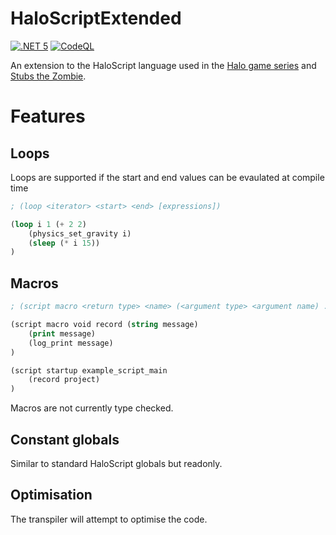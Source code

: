 # HaloScriptExtended

[![.NET 5](https://github.com/num0005/HaloScriptExtended/actions/workflows/dotnet.yml/badge.svg)](https://github.com/num0005/HaloScriptExtended/actions/workflows/dotnet.yml)
[![CodeQL](https://github.com/num0005/HaloScriptExtended/actions/workflows/codeql-analysis.yml/badge.svg)](https://github.com/num0005/HaloScriptExtended/actions/workflows/codeql-analysis.yml)

An extension to the HaloScript language used in the [Halo game series](https://en.wikipedia.org/wiki/Halo_(franchise)) and [Stubs the Zombie](https://en.wikipedia.org/wiki/Stubbs_the_Zombie_in_Rebel_Without_a_Pulse).

# Features

## Loops
Loops are supported if the start and end values can be evaulated at compile time
```lisp
; (loop <iterator> <start> <end> [expressions])

(loop i 1 (+ 2 2) 
	(physics_set_gravity i)
	(sleep (* i 15))
)
```

## Macros

```lisp
; (script macro <return type> <name> (<argument type> <argument name) ...) [expressions])

(script macro void record (string message)
	(print message)
	(log_print message)
)

(script startup example_script_main
	(record project)
)
```


Macros are not currently type checked.

## Constant globals

Similar to standard HaloScript globals but readonly.

## Optimisation

The transpiler will attempt to optimise the code.
